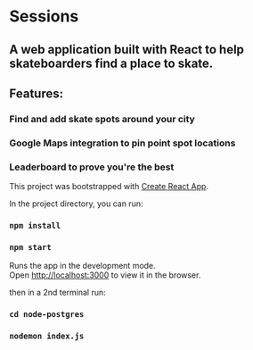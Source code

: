# Sessions
## A web application built with React to help skateboarders find a place to skate.
## Features:
### Find and add skate spots around your city
### Google Maps integration to pin point spot locations
### Leaderboard to prove you're the best

This project was bootstrapped with [Create React App](https://github.com/facebook/create-react-app).

In the project directory, you can run:

### `npm install `

### `npm start`

Runs the app in the development mode.\
Open [http://localhost:3000](http://localhost:3000) to view it in the browser.

then in a 2nd terminal run:

### `cd node-postgres`
### `nodemon index.js`
